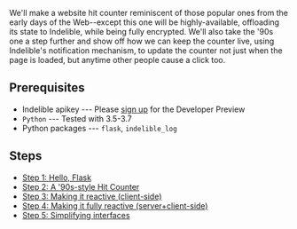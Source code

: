 We'll make a website hit counter reminiscent of those popular ones
from the early days of the Web--except this one will be highly-available,
offloading its state to Indelible, while being fully encrypted.
We'll also take the '90s one a step further and show off how we can
keep the counter live, using Indelible's notification mechanism,
to update the counter not just when the page is loaded, but anytime
other people cause a click too.

Prerequisites
-------------

-   Indelible apikey --- Please [sign
    up](mailto:showmethelogs@indelible.systems) for the Developer
    Preview
-   `Python` --- Tested with 3.5-3.7
-   Python packages --- `flask`, `indelible_log`

Steps
-----
* [Step 1: Hello, Flask](step1_hello_flask.py)
* [Step 2: A '90s-style Hit Counter](step2_90s_hit_counter.py)
* [Step 3: Making it reactive (client-side)](step3_reactive_clients.py)
* [Step 4: Making it fully reactive (server+client-side)](step4_fully_reactive.py)
* [Step 5: Simplifying interfaces](step5_simplifying_interfaces.py)

